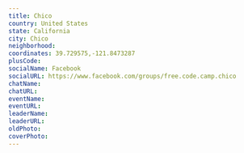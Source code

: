 ```yaml
---
title: Chico
country: United States
state: California
city: Chico
neighborhood: 
coordinates: 39.729575,-121.8473287
plusCode:
socialName: Facebook
socialURL: https://www.facebook.com/groups/free.code.camp.chico
chatName:
chatURL:
eventName:
eventURL:
leaderName:
leaderURL:
oldPhoto: 
coverPhoto:
---
```

